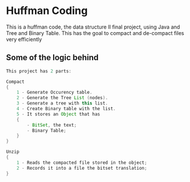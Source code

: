 # Huffman Coding
This is a huffman code, the data structure II final project, using Java and Tree and Binary Table. This has the goal to compact and de-compact files very efficiently

## Some of the logic behind
``` Java
This project has 2 parts:

Compact 
{ 
    1 - Generate Occurency table.
    2 - Generate the Tree List (nodes).
    3 - Generate a tree with this list.
    4 - Create Binary table with the list.
    5 - It stores an Object that has
    {
        - BitSet, the text;
        - Binary Table;
    } 
}

Unzip
{
    1 - Reads the compacted file stored in the object;
    2 - Records it into a file the bitset translation;
}

```
